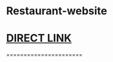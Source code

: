 # Restaurant-website



# <a href="https://restaurant-website-js.netlify.app/"> DIRECT LINK </a>
======================
